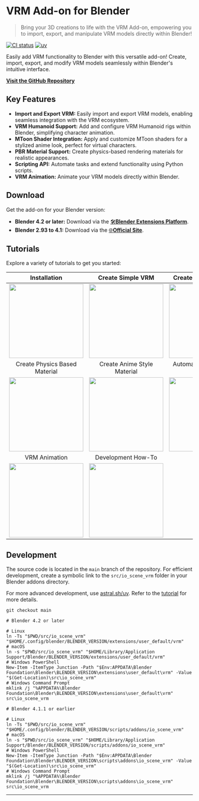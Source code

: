 # VRM Add-on for Blender

> Bring your 3D creations to life with the VRM Add-on, empowering you to import, export, and manipulate VRM models directly within Blender!

[![CI status](https://github.com/saturday06/VRM-Addon-for-Blender/actions/workflows/test.yml/badge.svg?branch=main)](https://github.com/saturday06/VRM-Addon-for-Blender/actions) [![uv](https://img.shields.io/endpoint?url=https://raw.githubusercontent.com/astral-sh/uv/main/assets/badge/v0.json)](https://github.com/astral-sh/uv)

Easily add VRM functionality to Blender with this versatile add-on! Create, import, export, and modify VRM models seamlessly within Blender's intuitive interface.

**[Visit the GitHub Repository](https://github.com/saturday06/VRM-Addon-for-Blender)**

## Key Features

*   **Import and Export VRM:** Easily import and export VRM models, enabling seamless integration with the VRM ecosystem.
*   **VRM Humanoid Support:** Add and configure VRM Humanoid rigs within Blender, simplifying character animation.
*   **MToon Shader Integration:** Apply and customize MToon shaders for a stylized anime look, perfect for virtual characters.
*   **PBR Material Support:** Create physics-based rendering materials for realistic appearances.
*   **Scripting API:** Automate tasks and extend functionality using Python scripts.
*   **VRM Animation:** Animate your VRM models directly within Blender.

## Download

Get the add-on for your Blender version:

*   **Blender 4.2 or later:**  Download via the [🛠️**Blender Extensions Platform**](https://extensions.blender.org/add-ons/vrm).
*   **Blender 2.93 to 4.1:** Download via the [🌐**Official Site**](https://vrm-addon-for-blender.info).

## Tutorials

Explore a variety of tutorials to get you started:

| Installation                                                                                                        | Create Simple VRM                                                                                                          | Create Humanoid VRM                                                                                                             |
| :-------------------------------------------------------------------------------------------------------------------: | :---------------------------------------------------------------------------------------------------------------------------: | :--------------------------------------------------------------------------------------------------------------------------------: |
| <a href="https://vrm-addon-for-blender.info/en/installation?locale_redirection"><img width="200" src="https://vrm-addon-for-blender.info/images/installation.gif"></a> | <a href="https://vrm-addon-for-blender.info/en/create-simple-vrm-from-scratch?locale_redirection"><img width="200" src="https://vrm-addon-for-blender.info/images/simple.gif"></a> | <a href="https://vrm-addon-for-blender.info/en/create-humanoid-vrm-from-scratch?locale_redirection"><img width="200" src="https://vrm-addon-for-blender.info/images/humanoid.gif"></a> |
| Create Physics Based Material                                                                                       | Create Anime Style Material                                                                                                 | Automation with Python Scripts                                                                                                   |
| <a href="https://vrm-addon-for-blender.info/en/material-pbr?locale_redirection"><img width="200" src="https://vrm-addon-for-blender.info/images/material_pbr.gif"></a> | <a href="https://vrm-addon-for-blender.info/en/material-mtoon?locale_redirection"><img width="200" src="https://vrm-addon-for-blender.info/images/material_mtoon.gif"></a> | <a href="https://vrm-addon-for-blender.info/en/scripting-api?locale_redirection"><img width="200" src="https://vrm-addon-for-blender.info/images/scripting_api.gif"></a> |
| VRM Animation                                                                                                        | Development How-To                                                                                                            |                                                                                                                                   |
| <a href="https://vrm-addon-for-blender.info/en/animation?locale_redirection"><img width="200" src="https://vrm-addon-for-blender.info/images/animation.gif"></a> | <a href="https://vrm-addon-for-blender.info/en/development?locale_redirection"><img width="200" src="https://vrm-addon-for-blender.info/images/animation.gif"></a> |                                                                                                                                   |

## Development

The source code is located in the `main` branch of the repository.  For efficient development, create a symbolic link to the `src/io_scene_vrm` folder in your Blender addons directory.

For more advanced development, use [astral.sh/uv](https://docs.astral.sh/uv/). Refer to the [tutorial](https://vrm-addon-for-blender.info/en/development?locale_redirection) for more details.

```text
git checkout main

# Blender 4.2 or later

# Linux
ln -Ts "$PWD/src/io_scene_vrm" "$HOME/.config/blender/BLENDER_VERSION/extensions/user_default/vrm"
# macOS
ln -s "$PWD/src/io_scene_vrm" "$HOME/Library/Application Support/Blender/BLENDER_VERSION/extensions/user_default/vrm"
# Windows PowerShell
New-Item -ItemType Junction -Path "$Env:APPDATA\Blender Foundation\Blender\BLENDER_VERSION\extensions\user_default\vrm" -Value "$(Get-Location)\src\io_scene_vrm"
# Windows Command Prompt
mklink /j "%APPDATA%\Blender Foundation\Blender\BLENDER_VERSION\extensions\user_default\vrm" src\io_scene_vrm

# Blender 4.1.1 or earlier

# Linux
ln -Ts "$PWD/src/io_scene_vrm" "$HOME/.config/blender/BLENDER_VERSION/scripts/addons/io_scene_vrm"
# macOS
ln -s "$PWD/src/io_scene_vrm" "$HOME/Library/Application Support/Blender/BLENDER_VERSION/scripts/addons/io_scene_vrm"
# Windows PowerShell
New-Item -ItemType Junction -Path "$Env:APPDATA\Blender Foundation\Blender\BLENDER_VERSION\scripts\addons\io_scene_vrm" -Value "$(Get-Location)\src\io_scene_vrm"
# Windows Command Prompt
mklink /j "%APPDATA%\Blender Foundation\Blender\BLENDER_VERSION\scripts\addons\io_scene_vrm" src\io_scene_vrm
```

---